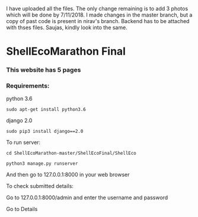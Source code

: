 I have uploaded all the files. The only change remaining is to add 3 photos which will be done by 7/11/2018. I made changes in the master branch, but a copy of past code is present in nirav's branch. Backend has to be attached with thses files.
Saujas, kindly look into the same.

# ShellEcoMarathon Final

### This website has 5 pages

### Requirements:

python 3.6
```shell
sudo apt-get install python3.6
```

django 2.0
```shell
sudo pip3 install django==2.0
```
To run server:
```shell
cd ShellEcoMarathon-master/ShellEcoFinal/ShellEco

python3 manage.py runserver
```

And then go to 127.0.0.1:8000 in your web browser

To check submitted details:

Go to 127.0.0.1:8000/admin and enter the username and password 

Go to Details
